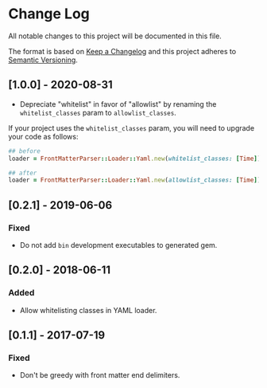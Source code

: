 # Change Log
All notable changes to this project will be documented in this file.

The format is based on [Keep a Changelog](http://keepachangelog.com/) 
and this project adheres to [Semantic Versioning](http://semver.org/).

## [1.0.0] - 2020-08-31
- Depreciate "whitelist" in favor of "allowlist" by renaming the `whitelist_classes` param to `allowlist_classes`.

If your project uses the `whitelist_classes` param, you will need to upgrade your code as follows:

```ruby
## before
loader = FrontMatterParser::Loader::Yaml.new(whitelist_classes: [Time])

## after
loader = FrontMatterParser::Loader::Yaml.new(allowlist_classes: [Time])
```

## [0.2.1] - 2019-06-06
### Fixed
- Do not add `bin` development executables to generated gem.

## [0.2.0] - 2018-06-11
### Added
- Allow whitelisting classes in YAML loader.

## [0.1.1] - 2017-07-19
### Fixed
- Don't be greedy with front matter end delimiters.
